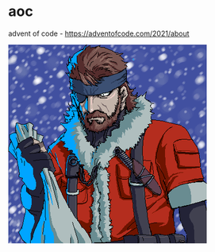 # aoc
advent of code - https://adventofcode.com/2021/about

![merry-sneakmas](https://raw.githubusercontent.com/mikeyjk/aoc/main/snake-santa.png)
